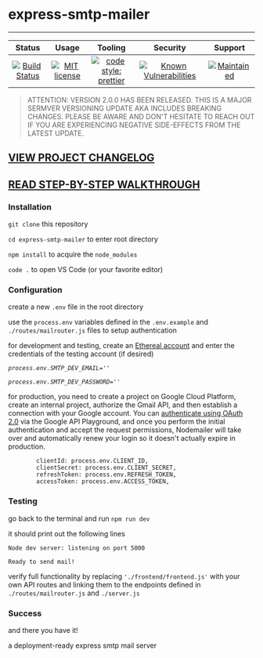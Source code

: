 # express-smtp-mailer

***

| Status | Usage | Tooling | Security | Support |
| :----: | :---: | :-----: | :------: | :-----: |
| [![Build Status](https://travis-ci.com/killshot13/express-smtp-mailer.svg?branch=main)](https://travis-ci.com/killshot13/express-smtp-mailer) | [![MIT license](https://img.shields.io/badge/License-MIT-blue.svg)](https://lbesson.mit-license.org/) | [![code style: prettier](https://img.shields.io/badge/code_style-prettier-ff69b4.svg?style=flat-square)](https://github.com/prettier/prettier) | [![Known Vulnerabilities](https://snyk.io/test/github/killshot13/express-smtp-mailer/badge.svg)](https://snyk.io/test/github/killshot13/express-smtp-mailer) | [![Maintained](https://img.shields.io/badge/Maintained%3F-yes-green.svg)](https://github.com/killshot13/express-smtp-mailer/graphs/traffic) |

>ATTENTION: VERSION 2.0.0 HAS BEEN RELEASED. THIS IS A MAJOR SERMVER VERSIONING UPDATE AKA INCLUDES BREAKING CHANGES. PLEASE BE AWARE AND DON'T HESITATE TO REACH OUT IF YOU ARE EXPERIENCING NEGATIVE SIDE-EFFECTS FROM THE LATEST UPDATE.

## [VIEW PROJECT CHANGELOG](https://github.com/killshot13/express-smtp-mailer/wiki/Version-Release-Notes)
## [READ STEP-BY-STEP WALKTHROUGH](https://daily.dev/posts/how-to-build-an-smtp-mail-server-with-express-node-and-gmail)

### Installation

`git clone` this repository

`cd express-smtp-mailer` to enter root directory

`npm install` to acquire the `node_modules`

`code .` to open VS Code (or your favorite editor)

### Configuration

create a new `.env` file in the root directory

use the `process.env` variables defined in the `.env.example` and `./routes/mailrouter.js` files to setup authentication

for development and testing, create an [Ethereal account](https://ethereal.email/create) and enter the credentials of the testing account (if desired)

_`process.env.SMTP_DEV_EMAIL=''`_

_`process.env.SMTP_DEV_PASSWORD=''`_

for production, you need to create a project on Google Cloud Platform, create an internal project, authorize the Gmail API, and then establish a connection with your Google account. You can [authenticate using OAuth 2.0](https://cloud.google.com/docs/authentication) via the Google API Playground, and once you perform the initial authentication and accept the request permissions, Nodemailer will take over and automatically renew your login so it doesn't actually expire in production.

			clientId: process.env.CLIENT_ID,
			clientSecret: process.env.CLIENT_SECRET,
			refreshToken: process.env.REFRESH_TOKEN,
			accessToken: process.env.ACCESS_TOKEN,

### Testing

go back to the terminal and run `npm run dev`

it should print out the following lines

`Node dev server: listening on port 5000`

`Ready to send mail!`

verify full functionality by replacing `'./frontend/frontend.js'` with your own API routes and linking them to the endpoints defined in `./routes/mailrouter.js` and `./server.js`

### Success

and there you have it!

a deployment-ready express smtp mail server
